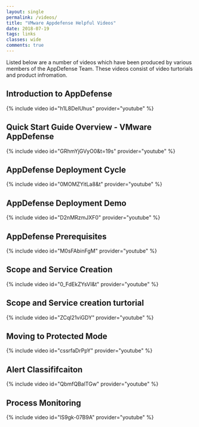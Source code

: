 ```yaml
---
layout: single
permalink: /videos/
title: "VMware Appdefense Helpful Videos"
date: 2018-07-19
tags: links
classes: wide
comments: true
---
```


Listed below are a number of videos which have been produced by various members of the AppDefense Team. These videos consist of video turtorials and product infromation.

## Introduction to AppDefense 

{% include video id="h1L8DelUhus" provider="youtube" %}

## Quick Start Guide Overview - VMware AppDefense

{% include video id="GRhmYjGVyO0&t=19s" provider="youtube" %}

## AppDefense Deployment Cycle 

{% include video id="0MOMZYitLa8&t" provider="youtube" %}

## AppDefense Deployment Demo 
{% include video id="D2nMRzmJXF0" provider="youtube" %}

## AppDefense Prerequisites

{% include video id="M0sFAbinFgM" provider="youtube" %}

## Scope and Service Creation 

{% include video id="0_FdEkZYsVI&t" provider="youtube" %}

## Scope and Service creation turtorial

{% include video id="ZCql21viGDY" provider="youtube" %}

## Moving to Protected Mode 

{% include video id="cssrfaDrPpY" provider="youtube" %}

## Alert Classififcaiton 

{% include video id="QbmfQBalTGw" provider="youtube" %}

## Process Monitoring

{% include video id="lS9gk-07B9A" provider="youtube" %}


